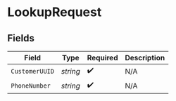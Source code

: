 # LookupRequest


## Fields

| Field              | Type               | Required           | Description        |
| ------------------ | ------------------ | ------------------ | ------------------ |
| `CustomerUUID`     | *string*           | :heavy_check_mark: | N/A                |
| `PhoneNumber`      | *string*           | :heavy_check_mark: | N/A                |